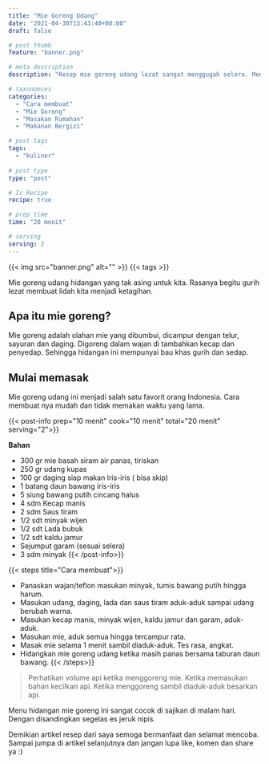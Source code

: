 ```yaml
---
title: "Mie Goreng Udang"
date: "2021-04-30T13:43:40+00:00"
draft: false

# post thumb
feature: "banner.png"

# meta description
description: "Resep mie goreng udang lezat sangat menggugah selera. Menu spesial untuk keluarga."

# taxonomies
categories:
  - "Cara membuat"
  - "Mie Goreng"
  - "Masakan Rumahan"
  - "Makanan Bergizi"

# post tags
tags:
  - "kuliner"
  
# post type
type: "post"

# Is Recipe
recipe: true

# prep time
time: "20 menit"

# serving
serving: 2
---
```


{{< img src="banner.png" alt="" >}}
{{< tags >}}

Mie goreng udang hidangan yang tak asing untuk kita. Rasanya begitu gurih lezat membuat lidah kita menjadi ketagihan.

## Apa itu mie goreng?

Mie goreng adalah olahan mie yang dibumbui, dicampur dengan telur, sayuran dan daging. Digoreng dalam wajan di tambahkan kecap dan penyedap. Sehingga hidangan ini mempunyai bau khas gurih dan sedap.

## Mulai memasak

Mie goreng udang ini menjadi salah satu favorit orang Indonesia. Cara membuat nya mudah dan tidak memakan waktu yang lama.

{{< post-info prep="10 menit" cook="10 menit" total="20 menit" serving="2">}}

__Bahan__

-   300 gr mie basah siram air panas, tiriskan
-   250 gr udang kupas
-   100 gr daging siap makan Iris-iris ( bisa skip)
-   1 batang daun bawang iris-iris
-   5 siung bawang putih cincang halus
-   4 sdm Kecap manis
-   2 sdm Saus tiram
-   1/2 sdt minyak wijen
-   1/2 sdt Lada bubuk
-   1/2 sdt kaldu jamur
-   Sejumput garam (sesuai selera)
-   3 sdm minyak
{{< /post-info>}}

{{< steps title="Cara membuat">}}
-   Panaskan wajan/teflon masukan minyak, tumis bawang putih hingga harum.
-   Masukan udang, daging, lada dan saus tiram aduk-aduk sampai udang berubah warna.
-   Masukan kecap manis, minyak wijen, kaldu jamur dan garam, aduk-aduk.
-   Masukan mie, aduk semua hingga tercampur rata.
-   Masak mie selama 1 menit sambil diaduk-aduk. Tes rasa, angkat.
-   Hidangkan mie goreng udang ketika masih panas bersama taburan daun bawang.
{{< /steps>}}

> Perhatikan volume api ketika menggoreng mie. Ketika memasukan bahan kecilkan api. Ketika menggoreng sambil diaduk-aduk besarkan api.
    

Menu hidangan mie goreng ini sangat cocok di sajikan di malam hari. Dengan disandingkan segelas es jeruk nipis.

Demikian artikel resep dari saya semoga bermanfaat dan selamat mencoba. Sampai jumpa di artikel selanjutnya dan jangan lupa like, komen dan share ya :)

